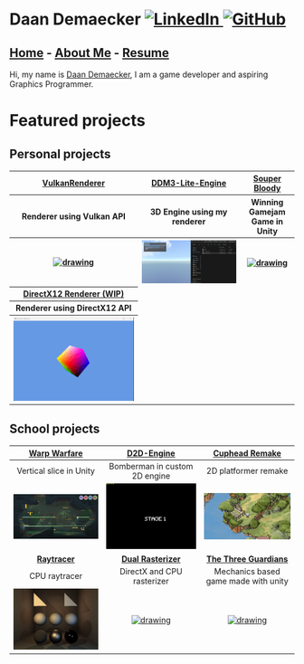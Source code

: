 <!DOCTYPE html>
<html>
<head>
  <link href="Content/StyleSheet.css" rel="stylesheet"/>
</head>
<body>

<h1>Daan Demaecker
<a href="https://www.linkedin.com/in/daan-demaecker-3737b0265/">
  <img src="https://content.linkedin.com/content/dam/me/business/en-us/amp/brand-site/v2/bg/LI-Bug.svg.original.svg" alt="LinkedIn" width="25"/>
</a>
<a href="https://github.com/DaanDemaecker">
  <img src="https://github.githubassets.com/assets/GitHub-Mark-ea2971cee799.png" alt="GitHub" width="25"/>
</a>
</h1>

<div class="nav-bar">
  <h2>
    <a href="#" class="selected">Home</a>
    - <a href="AboutMe/">About Me</a>
    - <a href="Resume/">Resume</a>
  </h2>
</div>

<p>
  Hi, my name is <a href="./AboutMe">Daan Demaecker</a>, I am a game developer and aspiring Graphics Programmer.
</p>

# Featured projects

## Personal projects

<table style="width:100%">
  <tr>
    <th> <a href="Projects/VulkanRenderer/"><b>VulkanRenderer</b></a></th>
    <th> <a href="Projects/DDM3-Lite-Engine/"><b>DDM3-Lite-Engine</b></a></th>
    <th> <a href="Projects/SouperBloody/"><b>Souper Bloody</b></a></th>
  </tr>

  <tr>
    <th>Renderer using Vulkan API </th>
    <th>3D Engine using my renderer </th>
    <th>Winning Gamejam Game in Unity</th>
  </tr>

  <tr>
    <th><a href="Projects/VulkanRenderer/"><img src="Content/VulkanRenderer3D.gif" alt="drawing" width="100%"/></a></th>
    <th><a href="Projects/DDM-Lite-Engine//"><img src="Content/DDM3-Lite-Engine.gif" alt="drawing" width="100%"/></a></th>
    <th><a href="Projects/SouperBloody/"><img src="Content/SouperBloody.gif" alt="drawing" width="100%"/></a></th>
  </tr>

  <tr>
    <th><a href="Projects/DirectX12Renderer/"><b>DirectX12 Renderer (WIP)</b></a></th>
  </tr>
  <tr>
    <th><b>Renderer using DirectX12 API</b></th>
  </tr>
  <tr>
    <th><a href="Projectx/DirectX12Renderer/"><img src="Content/DirectX12.gif" alt="drawing" width="100%"></a></th>
  </tr>
</table>

## School projects

|[**Warp Warfare**](Projects/WarpWarfare/)|[**D2D-Engine**](Projects/D2D-Engine/)|[**Cuphead Remake**](Projects/CupheadRemake/)|
|:----------------------------------------:|:----------------------------------------:|:----------------------------------------:|
| Vertical slice in Unity| Bomberman in custom 2D engine | 2D platformer remake |
|<a href="Projects/WarpWarfare/"><img src="Content/WarpWarfare.png" alt="drawing" width="300"/>|<a href="Projects/D2D-Engine/"><img src="Content/Bomberman.gif" alt="drawing" width="300"/>|<a href="Projects/CupheadRemake/"><img src="Content/Cuphead.gif" alt="drawing" width="300"/>|
|[**Raytracer**](Projects/SoftwareRayTracer/)|[**Dual Rasterizer**](Projects/DualRasterizer/)|[**The Three Guardians**](Projects/TheThreeGuardians/)|
| CPU raytracer | DirectX and CPU rasterizer | Mechanics based game made with unity |
|<a href="Projects/SoftwareRayTracer/"><img src="Content/RayTracer.gif" alt="drawing" width="300"/>|<a href="Projects/DualRasterizer/"><img src="Content/DualRasterizer.gif" alt="drawing" width="300"/>| <a href="Projects/TheThreeGuardians/"><img src="Content/TheThreeGuardians.gif" alt="drawing" width="300"/>

</body>
</html>